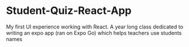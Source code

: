# Student-Quiz-React-App
 My first UI experience working with React. A year long class dedicated to writing an expo app (ran on Expo Go) which helps teachers use students names
